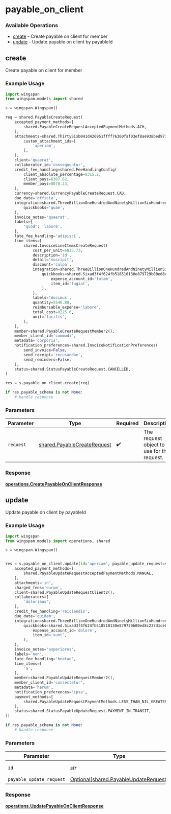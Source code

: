 # payable_on_client

### Available Operations

* [create](#create) - Create payable on client for member
* [update](#update) - Update payable on client by payableId

## create

Create payable on client for member

### Example Usage

```python
import wingspan
from wingspan.models import shared

s = wingspan.Wingspan()

req = shared.PayableCreateRequest(
    accepted_payment_methods=[
        shared.PayableCreateRequestAcceptedPaymentMethods.ACH,
    ],
    attachments=shared.ThirtySixb041d426951ffff76360faf03ef8ae938bed9739e6ad9f51acb982782296a2(
        custom_attachment_ids=[
            'aperiam',
        ],
    ),
    client='quaerat',
    collaborator_id='consequuntur',
    credit_fee_handling=shared.FeeHandlingConfig(
        client_absolute_percentage=8315.2,
        client_pays=6387.62,
        member_pays=8070.23,
    ),
    currency=shared.CurrencyPayableCreateRequest.CAD,
    due_date='officia',
    integration=shared.ThreeBillionOneHundredAndNinetyMillionSixHundredAndEightyFiveThousandEightHundredAndThirtyTwoa4970525ea5b0803efff0b36a0202062e1fd8a0bc187acbe156461(
        quickbooks='quae',
    ),
    invoice_notes='quaerat',
    labels={
        "quod": 'labore',
    },
    late_fee_handling='adipisci',
    line_items=[
        shared.InvoiceLineItemsCreateRequest(
            cost_per_unit=6835.73,
            description='id',
            detail='suscipit',
            discount='culpa',
            integration=shared.ThreeBillionOneHundredAndNinetyMillionSixHundredAndEightyFiveThousandEightHundredAndThirtyTwoa4970525ea5b0803efff0b36a0202062e1fd8a0bc187acbe156461(
                quickbooks=shared.Sixad3f4f624fb518510130e879729b00ed8c237d1cebc5477abf34ac340a6424d(
                    expense_account_id='totam',
                    item_id='fugiat',
                ),
            ),
            labels='ducimus',
            quantity=5546.88,
            reimbursable_expense='labore',
            total_cost=8225.6,
            unit='facilis',
        ),
    ],
    member=shared.PayableCreateRequestMember2(),
    member_client_id='commodi',
    metadata='corporis',
    notification_preferences=shared.InvoiceNotificationPreferences(
        send_invoice=False,
        send_receipt='recusandae',
        send_reminders=False,
    ),
    status=shared.StatusPayableCreateRequest.CANCELLED,
)

res = s.payable_on_client.create(req)

if res.payable_schema is not None:
    # handle response
```

### Parameters

| Parameter                                                                  | Type                                                                       | Required                                                                   | Description                                                                |
| -------------------------------------------------------------------------- | -------------------------------------------------------------------------- | -------------------------------------------------------------------------- | -------------------------------------------------------------------------- |
| `request`                                                                  | [shared.PayableCreateRequest](../../models/shared/payablecreaterequest.md) | :heavy_check_mark:                                                         | The request object to use for the request.                                 |


### Response

**[operations.CreatePayableOnClientResponse](../../models/operations/createpayableonclientresponse.md)**


## update

Update payable on client by payableId

### Example Usage

```python
import wingspan
from wingspan.models import operations, shared

s = wingspan.Wingspan()


res = s.payable_on_client.update(id='aperiam', payable_update_request=shared.PayableUpdateRequest(
    accepted_payment_methods=[
        shared.PayableUpdateRequestAcceptedPaymentMethods.MANUAL,
    ],
    attachments='in',
    charged_fees='earum',
    client=shared.PayableUpdateRequestClient2(),
    collaborators=[
        'doloribus',
    ],
    credit_fee_handling='reiciendis',
    due_date='quidem',
    integration=shared.ThreeBillionOneHundredAndNinetyMillionSixHundredAndEightyFiveThousandEightHundredAndThirtyTwoa4970525ea5b0803efff0b36a0202062e1fd8a0bc187acbe156461(
        quickbooks=shared.Sixad3f4f624fb518510130e879729b00ed8c237d1cebc5477abf34ac340a6424d(
            expense_account_id='dolore',
            item_id='sunt',
        ),
    ),
    invoice_notes='asperiores',
    labels='non',
    late_fee_handling='beatae',
    line_items=[
        'a',
    ],
    member=shared.PayableUpdateRequestMember2(),
    member_client_id='consectetur',
    metadata='harum',
    notification_preferences='ipsa',
    payment_methods=[
        shared.PayableUpdateRequestPaymentMethods.LESS_THAN_NIL_GREATER_THAN_,
    ],
    status=shared.StatusPayableUpdateRequest.PAYMENT_IN_TRANSIT,
))

if res.payable_schema is not None:
    # handle response
```

### Parameters

| Parameter                                                                            | Type                                                                                 | Required                                                                             | Description                                                                          |
| ------------------------------------------------------------------------------------ | ------------------------------------------------------------------------------------ | ------------------------------------------------------------------------------------ | ------------------------------------------------------------------------------------ |
| `id`                                                                                 | *str*                                                                                | :heavy_check_mark:                                                                   | Unique identifier                                                                    |
| `payable_update_request`                                                             | [Optional[shared.PayableUpdateRequest]](../../models/shared/payableupdaterequest.md) | :heavy_minus_sign:                                                                   | N/A                                                                                  |


### Response

**[operations.UpdatePayableOnClientResponse](../../models/operations/updatepayableonclientresponse.md)**

